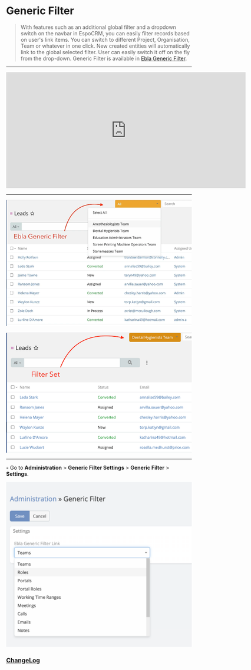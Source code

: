 # Generic Filter <a href="https://www.eblasoft.com.tr/espocrm-extension-page/espocrm-ebla-generic-filter" target="_blank" id="ext-version" data-id="6389ec830c9c306d3"></a>


> With features such as an additional global filter and a dropdown switch on the navbar in EspoCRM,
> you can easily filter records based on user's link items.
> You can switch to different Project, Organisation, Team or whatever in one click.
> New created entities will automatically link to the global selected filter.
> User can easily switch it off on the fly from the drop-down.
> Generic Filter is available in [Ebla Generic Filter](https://www.eblasoft.com.tr/espocrm-extension-page/espocrm-ebla-generic-filter).

---

<iframe width="650" height="315" src="https://www.youtube.com/embed/P-LBd3PhjZg" frameborder="0" allow="accelerometer; autoplay; clipboard-write; encrypted-media; gyroscope; picture-in-picture" allowfullscreen></iframe>

--- 

![generic-filter](../../_static/images/espocrm-extensions/generic-filter/generic-filter.png)

![generic-filter](../../_static/images/espocrm-extensions/generic-filter/generic-filter-set.png)

---


**-** Go to **Administration** > **Generic Filter Settings** > **Generic Filter** > **Settings**.

![generic-filter](../../_static/images/espocrm-extensions/generic-filter/generic-filter-op.png)

### <font color=gray> [ChangeLog](changelog.md) </font>
